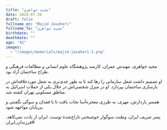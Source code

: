 ```yaml
---
title: "مجید جواهری"
date: 2024-07-26
draft: false
fullname_en: "Majid Javaheri"
fullname_fa: "مجید جواهری"
birthdate: ""
deathdate: ""
age: "45"
images:
  - "/images/memorials/majid-javaheri-1.png"
---
```


مجید جواهری، مهندس عمران، کارمند پژوهشگاه علوم انسانی و مطالعات فرهنگی و طراح ساختمان آزاد بود.

 او تصمیم داشت شغل سازمانی را رها کند تا به طور جدی‌تری به شغل موردعلاقه‌اش در بازسازی ساختمان بپردازد. او در منزل شخصی‌اش در خلال یکی از حملات اسرائیل به مناطق مسکونی تهران کشته شد. 

همسر باردارش، مهری، به طرزی معجزه‌آسا نجات یافت تا با فقدان و سوگی نگفتنی و بی‌پایان مواجهه شود.

پسر شریف ایران، وطنت سوگوار خوشبختی تاراج‌شدۀ توست. ایران از یادت نمی‌کاهد. 
#فرزندان_ایران